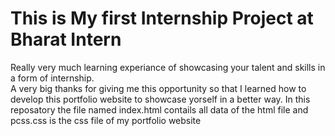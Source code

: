<H1>This is My first Internship Project at Bharat Intern</H1>
Really very much learning experiance of showcasing your talent and skills in a form of internship.<br>
A very big thanks for giving me this opportunity so that I learned how to develop this portfolio website to showcase yorself in a better way.
In this reposatory the file named index.html contails all data of the html file and pcss.css is the css file of my portfolio website
